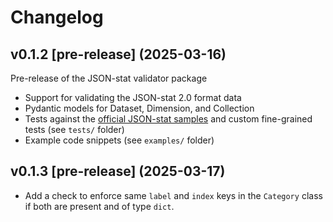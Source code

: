 # Changelog

## v0.1.2 [pre-release] (2025-03-16)

Pre-release of the JSON-stat validator package

- Support for validating the JSON-stat 2.0 format data
- Pydantic models for Dataset, Dimension, and Collection
- Tests against the [official JSON-stat samples](https://json-stat.org/samples/collection.json) and custom fine-grained tests (see `tests/` folder)
- Example code snippets (see `examples/` folder)

## v0.1.3 [pre-release] (2025-03-17)

- Add a check to enforce same `label` and `index` keys in the `Category` class if both are present and of type `dict`.

